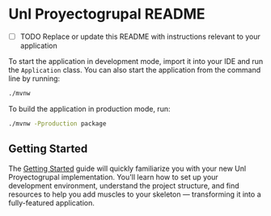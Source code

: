 # Unl Proyectogrupal README

- [ ] TODO Replace or update this README with instructions relevant to your application

To start the application in development mode, import it into your IDE and run the `Application` class. 
You can also start the application from the command line by running: 

```bash
./mvnw
```

To build the application in production mode, run:

```bash
./mvnw -Pproduction package
```

## Getting Started

The [Getting Started](https://vaadin.com/docs/latest/getting-started) guide will quickly familiarize you with your new
Unl Proyectogrupal implementation. You'll learn how to set up your development environment, understand the project 
structure, and find resources to help you add muscles to your skeleton — transforming it into a fully-featured 
application.
